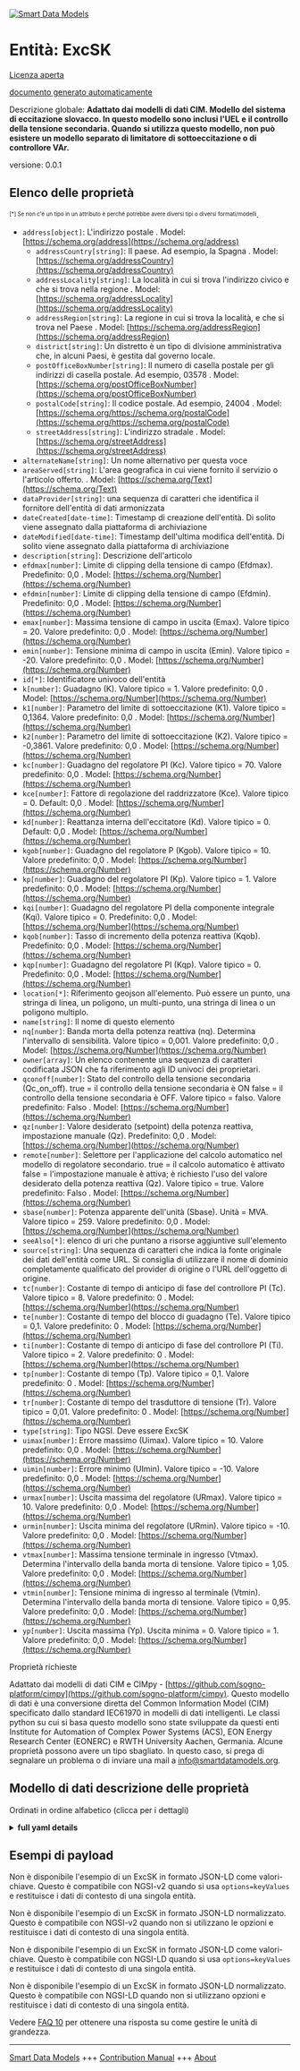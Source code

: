 <!-- 10-Header -->  
[![Smart Data Models](https://smartdatamodels.org/wp-content/uploads/2022/01/SmartDataModels_logo.png "Logo")](https://smartdatamodels.org)  
Entità: ExcSK  
=============<!-- /10-Header -->  
<!-- 15-License -->  
[Licenza aperta](https://github.com/smart-data-models//dataModel.EnergyCIM/blob/master/ExcSK/LICENSE.md)  
[documento generato automaticamente](https://docs.google.com/presentation/d/e/2PACX-1vTs-Ng5dIAwkg91oTTUdt8ua7woBXhPnwavZ0FxgR8BsAI_Ek3C5q97Nd94HS8KhP-r_quD4H0fgyt3/pub?start=false&loop=false&delayms=3000#slide=id.gb715ace035_0_60)  
<!-- /15-License -->  
<!-- 20-Description -->  
Descrizione globale: **Adattato dai modelli di dati CIM. Modello del sistema di eccitazione slovacco.  In questo modello sono inclusi l'UEL e il controllo della tensione secondaria. Quando si utilizza questo modello, non può esistere un modello separato di limitatore di sottoeccitazione o di controllore VAr.**  
versione: 0.0.1  
<!-- /20-Description -->  
<!-- 30-PropertiesList -->  

## Elenco delle proprietà  

<sup><sub>[*] Se non c'è un tipo in un attributo è perché potrebbe avere diversi tipi o diversi formati/modelli</sub></sup>.  
- `address[object]`: L'indirizzo postale  . Model: [https://schema.org/address](https://schema.org/address)	- `addressCountry[string]`: Il paese. Ad esempio, la Spagna  . Model: [https://schema.org/addressCountry](https://schema.org/addressCountry)  
	- `addressLocality[string]`: La località in cui si trova l'indirizzo civico e che si trova nella regione  . Model: [https://schema.org/addressLocality](https://schema.org/addressLocality)  
	- `addressRegion[string]`: La regione in cui si trova la località, e che si trova nel Paese  . Model: [https://schema.org/addressRegion](https://schema.org/addressRegion)  
	- `district[string]`: Un distretto è un tipo di divisione amministrativa che, in alcuni Paesi, è gestita dal governo locale.    
	- `postOfficeBoxNumber[string]`: Il numero di casella postale per gli indirizzi di casella postale. Ad esempio, 03578  . Model: [https://schema.org/postOfficeBoxNumber](https://schema.org/postOfficeBoxNumber)  
	- `postalCode[string]`: Il codice postale. Ad esempio, 24004  . Model: [https://schema.org/https://schema.org/postalCode](https://schema.org/https://schema.org/postalCode)  
	- `streetAddress[string]`: L'indirizzo stradale  . Model: [https://schema.org/streetAddress](https://schema.org/streetAddress)  
- `alternateName[string]`: Un nome alternativo per questa voce  - `areaServed[string]`: L'area geografica in cui viene fornito il servizio o l'articolo offerto.  . Model: [https://schema.org/Text](https://schema.org/Text)- `dataProvider[string]`: una sequenza di caratteri che identifica il fornitore dell'entità di dati armonizzata  - `dateCreated[date-time]`: Timestamp di creazione dell'entità. Di solito viene assegnato dalla piattaforma di archiviazione  - `dateModified[date-time]`: Timestamp dell'ultima modifica dell'entità. Di solito viene assegnato dalla piattaforma di archiviazione  - `description[string]`: Descrizione dell'articolo  - `efdmax[number]`: Limite di clipping della tensione di campo (Efdmax). Predefinito: 0,0  . Model: [https://schema.org/Number](https://schema.org/Number)- `efdmin[number]`: Limite di clipping della tensione di campo (Efdmin). Predefinito: 0,0  . Model: [https://schema.org/Number](https://schema.org/Number)- `emax[number]`: Massima tensione di campo in uscita (Emax).  Valore tipico = 20. Valore predefinito: 0,0  . Model: [https://schema.org/Number](https://schema.org/Number)- `emin[number]`: Tensione minima di campo in uscita (Emin).  Valore tipico = -20. Valore predefinito: 0,0  . Model: [https://schema.org/Number](https://schema.org/Number)- `id[*]`: Identificatore univoco dell'entità  - `k[number]`: Guadagno (K).  Valore tipico = 1. Valore predefinito: 0,0  . Model: [https://schema.org/Number](https://schema.org/Number)- `k1[number]`: Parametro del limite di sottoeccitazione (K1).  Valore tipico = 0,1364. Valore predefinito: 0,0  . Model: [https://schema.org/Number](https://schema.org/Number)- `k2[number]`: Parametro del limite di sottoeccitazione (K2).  Valore tipico = -0,3861. Valore predefinito: 0,0  . Model: [https://schema.org/Number](https://schema.org/Number)- `kc[number]`: Guadagno del regolatore PI (Kc).  Valore tipico = 70. Valore predefinito: 0,0  . Model: [https://schema.org/Number](https://schema.org/Number)- `kce[number]`: Fattore di regolazione del raddrizzatore (Kce).  Valore tipico = 0. Default: 0,0  . Model: [https://schema.org/Number](https://schema.org/Number)- `kd[number]`: Reattanza interna dell'eccitatore (Kd).  Valore tipico = 0. Default: 0,0  . Model: [https://schema.org/Number](https://schema.org/Number)- `kgob[number]`: Guadagno del regolatore P (Kgob).  Valore tipico = 10. Valore predefinito: 0,0  . Model: [https://schema.org/Number](https://schema.org/Number)- `kp[number]`: Guadagno del regolatore PI (Kp).  Valore tipico = 1. Valore predefinito: 0,0  . Model: [https://schema.org/Number](https://schema.org/Number)- `kqi[number]`: Guadagno del regolatore PI della componente integrale (Kqi).  Valore tipico = 0. Predefinito: 0,0  . Model: [https://schema.org/Number](https://schema.org/Number)- `kqob[number]`: Tasso di incremento della potenza reattiva (Kqob). Predefinito: 0,0  . Model: [https://schema.org/Number](https://schema.org/Number)- `kqp[number]`: Guadagno del regolatore PI (Kqp).  Valore tipico = 0. Predefinito: 0,0  . Model: [https://schema.org/Number](https://schema.org/Number)- `location[*]`: Riferimento geojson all'elemento. Può essere un punto, una stringa di linea, un poligono, un multi-punto, una stringa di linea o un poligono multiplo.  - `name[string]`: Il nome di questo elemento  - `nq[number]`: Banda morta della potenza reattiva (nq).  Determina l'intervallo di sensibilità.  Valore tipico = 0,001. Valore predefinito: 0,0  . Model: [https://schema.org/Number](https://schema.org/Number)- `owner[array]`: Un elenco contenente una sequenza di caratteri codificata JSON che fa riferimento agli ID univoci dei proprietari.  - `qconoff[number]`: Stato del controllo della tensione secondaria (Qc_on_off). true = il controllo della tensione secondaria è ON false = il controllo della tensione secondaria è OFF. Valore tipico = falso. Valore predefinito: Falso  . Model: [https://schema.org/Number](https://schema.org/Number)- `qz[number]`: Valore desiderato (setpoint) della potenza reattiva, impostazione manuale (Qz). Predefinito: 0,0  . Model: [https://schema.org/Number](https://schema.org/Number)- `remote[number]`: Selettore per l'applicazione del calcolo automatico nel modello di regolatore secondario. true = il calcolo automatico è attivato false = l'impostazione manuale è attiva; è richiesto l'uso del valore desiderato della potenza reattiva (Qz). Valore tipico = true. Valore predefinito: Falso  . Model: [https://schema.org/Number](https://schema.org/Number)- `sbase[number]`: Potenza apparente dell'unità (Sbase).  Unità = MVA.  Valore tipico = 259. Valore predefinito: 0,0  . Model: [https://schema.org/Number](https://schema.org/Number)- `seeAlso[*]`: elenco di uri che puntano a risorse aggiuntive sull'elemento  - `source[string]`: Una sequenza di caratteri che indica la fonte originale dei dati dell'entità come URL. Si consiglia di utilizzare il nome di dominio completamente qualificato del provider di origine o l'URL dell'oggetto di origine.  - `tc[number]`: Costante di tempo di anticipo di fase del controllore PI (Tc).  Valore tipico = 8. Valore predefinito: 0  . Model: [https://schema.org/Number](https://schema.org/Number)- `te[number]`: Costante di tempo del blocco di guadagno (Te).  Valore tipico = 0,1. Valore predefinito: 0  . Model: [https://schema.org/Number](https://schema.org/Number)- `ti[number]`: Costante di tempo di anticipo di fase del controllore PI (Ti).  Valore tipico = 2. Valore predefinito: 0  . Model: [https://schema.org/Number](https://schema.org/Number)- `tp[number]`: Costante di tempo (Tp).  Valore tipico = 0,1. Valore predefinito: 0  . Model: [https://schema.org/Number](https://schema.org/Number)- `tr[number]`: Costante di tempo del trasduttore di tensione (Tr).  Valore tipico = 0,01. Valore predefinito: 0  . Model: [https://schema.org/Number](https://schema.org/Number)- `type[string]`: Tipo NGSI. Deve essere ExcSK  - `uimax[number]`: Errore massimo (Uimax).  Valore tipico = 10. Valore predefinito: 0,0  . Model: [https://schema.org/Number](https://schema.org/Number)- `uimin[number]`: Errore minimo (UImin).  Valore tipico = -10. Valore predefinito: 0,0  . Model: [https://schema.org/Number](https://schema.org/Number)- `urmax[number]`: Uscita massima del regolatore (URmax).  Valore tipico = 10. Valore predefinito: 0,0  . Model: [https://schema.org/Number](https://schema.org/Number)- `urmin[number]`: Uscita minima del regolatore (URmin).  Valore tipico = -10. Valore predefinito: 0,0  . Model: [https://schema.org/Number](https://schema.org/Number)- `vtmax[number]`: Massima tensione terminale in ingresso (Vtmax).  Determina l'intervallo della banda morta di tensione.  Valore tipico = 1,05. Valore predefinito: 0,0  . Model: [https://schema.org/Number](https://schema.org/Number)- `vtmin[number]`: Tensione minima di ingresso al terminale (Vtmin).  Determina l'intervallo della banda morta di tensione.  Valore tipico = 0,95. Valore predefinito: 0,0  . Model: [https://schema.org/Number](https://schema.org/Number)- `yp[number]`: Uscita massima (Yp).  Uscita minima = 0. Valore tipico = 1. Valore predefinito: 0,0  . Model: [https://schema.org/Number](https://schema.org/Number)<!-- /30-PropertiesList -->  
<!-- 35-RequiredProperties -->  
Proprietà richieste  
<!-- /35-RequiredProperties -->  
<!-- 40-RequiredProperties -->  
Adattato dai modelli di dati CIM e CIMpy - [https://github.com/sogno-platform/cimpy](https://github.com/sogno-platform/cimpy). Questo modello di dati è una conversione diretta del Common Information Model (CIM) specificato dallo standard IEC61970 in modelli di dati intelligenti. Le classi python su cui si basa questo modello sono state sviluppate da questi enti Institute for Automation of Complex Power Systems (ACS), EON Energy Research Center (EONERC) e RWTH University Aachen, Germania. Alcune proprietà possono avere un tipo sbagliato. In questo caso, si prega di segnalare un problema o di inviare una mail a info@smartdatamodels.org.  
<!-- /40-RequiredProperties -->  
<!-- 50-DataModelHeader -->  
## Modello di dati descrizione delle proprietà  
Ordinati in ordine alfabetico (clicca per i dettagli)  
<!-- /50-DataModelHeader -->  
<!-- 60-ModelYaml -->  
<details><summary><strong>full yaml details</strong></summary>    
```yaml  
ExcSK:    
  description: 'Adapted from CIM data models. Slovakian Excitation System Model.  UEL and secondary voltage control are included in this model. When this model is used, there cannot be a separate underexcitation limiter or VAr controller model.'    
  properties:    
    address:    
      description: The mailing address    
      properties:    
        addressCountry:    
          description: 'The country. For example, Spain'    
          type: string    
          x-ngsi:    
            model: https://schema.org/addressCountry    
            type: Property    
        addressLocality:    
          description: 'The locality in which the street address is, and which is in the region'    
          type: string    
          x-ngsi:    
            model: https://schema.org/addressLocality    
            type: Property    
        addressRegion:    
          description: 'The region in which the locality is, and which is in the country'    
          type: string    
          x-ngsi:    
            model: https://schema.org/addressRegion    
            type: Property    
        district:    
          description: 'A district is a type of administrative division that, in some countries, is managed by the local government'    
          type: string    
          x-ngsi:    
            type: Property    
        postOfficeBoxNumber:    
          description: 'The post office box number for PO box addresses. For example, 03578'    
          type: string    
          x-ngsi:    
            model: https://schema.org/postOfficeBoxNumber    
            type: Property    
        postalCode:    
          description: 'The postal code. For example, 24004'    
          type: string    
          x-ngsi:    
            model: https://schema.org/https://schema.org/postalCode    
            type: Property    
        streetAddress:    
          description: The street address    
          type: string    
          x-ngsi:    
            model: https://schema.org/streetAddress    
            type: Property    
        streetNr:    
          description: Number identifying a specific property on a public street    
          type: string    
          x-ngsi:    
            type: Property    
      type: object    
      x-ngsi:    
        model: https://schema.org/address    
        type: Property    
    alternateName:    
      description: An alternative name for this item    
      type: string    
      x-ngsi:    
        type: Property    
    areaServed:    
      description: The geographic area where a service or offered item is provided    
      type: string    
      x-ngsi:    
        model: https://schema.org/Text    
        type: Property    
    dataProvider:    
      description: A sequence of characters identifying the provider of the harmonised data entity    
      type: string    
      x-ngsi:    
        type: Property    
    dateCreated:    
      description: Entity creation timestamp. This will usually be allocated by the storage platform    
      format: date-time    
      type: string    
      x-ngsi:    
        type: Property    
    dateModified:    
      description: Timestamp of the last modification of the entity. This will usually be allocated by the storage platform    
      format: date-time    
      type: string    
      x-ngsi:    
        type: Property    
    description:    
      description: A description of this item    
      type: string    
      x-ngsi:    
        type: Property    
    efdmax:    
      description: 'Field voltage clipping limit (Efdmax). Default: 0.0'    
      type: number    
      x-ngsi:    
        model: https://schema.org/Number    
        type: Property    
    efdmin:    
      description: 'Field voltage clipping limit (Efdmin). Default: 0.0'    
      type: number    
      x-ngsi:    
        model: https://schema.org/Number    
        type: Property    
    emax:    
      description: 'Maximum field voltage output (Emax).  Typical Value = 20. Default: 0.0'    
      type: number    
      x-ngsi:    
        model: https://schema.org/Number    
        type: Property    
    emin:    
      description: 'Minimum field voltage output (Emin).  Typical Value = -20. Default: 0.0'    
      type: number    
      x-ngsi:    
        model: https://schema.org/Number    
        type: Property    
    id:    
      anyOf:    
        - description: Identifier format of any NGSI entity    
          maxLength: 256    
          minLength: 1    
          pattern: ^[\w\-\.\{\}\$\+\*\[\]`|~^@!,:\\]+$    
          type: string    
          x-ngsi:    
            type: Property    
        - description: Identifier format of any NGSI entity    
          format: uri    
          type: string    
          x-ngsi:    
            type: Property    
      description: Unique identifier of the entity    
      x-ngsi:    
        type: Property    
    k:    
      description: 'Gain (K).  Typical Value = 1. Default: 0.0'    
      type: number    
      x-ngsi:    
        model: https://schema.org/Number    
        type: Property    
    k1:    
      description: 'Parameter of underexcitation limit (K1).  Typical Value = 0.1364. Default: 0.0'    
      type: number    
      x-ngsi:    
        model: https://schema.org/Number    
        type: Property    
    k2:    
      description: 'Parameter of underexcitation limit (K2).  Typical Value = -0.3861. Default: 0.0'    
      type: number    
      x-ngsi:    
        model: https://schema.org/Number    
        type: Property    
    kc:    
      description: 'PI controller gain (Kc).  Typical Value = 70. Default: 0.0'    
      type: number    
      x-ngsi:    
        model: https://schema.org/Number    
        type: Property    
    kce:    
      description: 'Rectifier regulation factor (Kce).  Typical Value = 0. Default: 0.0'    
      type: number    
      x-ngsi:    
        model: https://schema.org/Number    
        type: Property    
    kd:    
      description: 'Exciter internal reactance (Kd).  Typical Value = 0. Default: 0.0'    
      type: number    
      x-ngsi:    
        model: https://schema.org/Number    
        type: Property    
    kgob:    
      description: 'P controller gain (Kgob).  Typical Value = 10. Default: 0.0'    
      type: number    
      x-ngsi:    
        model: https://schema.org/Number    
        type: Property    
    kp:    
      description: 'PI controller gain (Kp).  Typical Value = 1. Default: 0.0'    
      type: number    
      x-ngsi:    
        model: https://schema.org/Number    
        type: Property    
    kqi:    
      description: 'PI controller gain of integral component (Kqi).  Typical Value = 0. Default: 0.0'    
      type: number    
      x-ngsi:    
        model: https://schema.org/Number    
        type: Property    
    kqob:    
      description: 'Rate of rise of the reactive power (Kqob). Default: 0.0'    
      type: number    
      x-ngsi:    
        model: https://schema.org/Number    
        type: Property    
    kqp:    
      description: 'PI controller gain (Kqp).  Typical Value = 0. Default: 0.0'    
      type: number    
      x-ngsi:    
        model: https://schema.org/Number    
        type: Property    
    location:    
      description: 'Geojson reference to the item. It can be Point, LineString, Polygon, MultiPoint, MultiLineString or MultiPolygon'    
      oneOf:    
        - description: Geojson reference to the item. Point    
          properties:    
            bbox:    
              items:    
                type: number    
              minItems: 4    
              type: array    
            coordinates:    
              items:    
                type: number    
              minItems: 2    
              type: array    
            type:    
              enum:    
                - Point    
              type: string    
          required:    
            - type    
            - coordinates    
          title: GeoJSON Point    
          type: object    
          x-ngsi:    
            type: GeoProperty    
        - description: Geojson reference to the item. LineString    
          properties:    
            bbox:    
              items:    
                type: number    
              minItems: 4    
              type: array    
            coordinates:    
              items:    
                items:    
                  type: number    
                minItems: 2    
                type: array    
              minItems: 2    
              type: array    
            type:    
              enum:    
                - LineString    
              type: string    
          required:    
            - type    
            - coordinates    
          title: GeoJSON LineString    
          type: object    
          x-ngsi:    
            type: GeoProperty    
        - description: Geojson reference to the item. Polygon    
          properties:    
            bbox:    
              items:    
                type: number    
              minItems: 4    
              type: array    
            coordinates:    
              items:    
                items:    
                  items:    
                    type: number    
                  minItems: 2    
                  type: array    
                minItems: 4    
                type: array    
              type: array    
            type:    
              enum:    
                - Polygon    
              type: string    
          required:    
            - type    
            - coordinates    
          title: GeoJSON Polygon    
          type: object    
          x-ngsi:    
            type: GeoProperty    
        - description: Geojson reference to the item. MultiPoint    
          properties:    
            bbox:    
              items:    
                type: number    
              minItems: 4    
              type: array    
            coordinates:    
              items:    
                items:    
                  type: number    
                minItems: 2    
                type: array    
              type: array    
            type:    
              enum:    
                - MultiPoint    
              type: string    
          required:    
            - type    
            - coordinates    
          title: GeoJSON MultiPoint    
          type: object    
          x-ngsi:    
            type: GeoProperty    
        - description: Geojson reference to the item. MultiLineString    
          properties:    
            bbox:    
              items:    
                type: number    
              minItems: 4    
              type: array    
            coordinates:    
              items:    
                items:    
                  items:    
                    type: number    
                  minItems: 2    
                  type: array    
                minItems: 2    
                type: array    
              type: array    
            type:    
              enum:    
                - MultiLineString    
              type: string    
          required:    
            - type    
            - coordinates    
          title: GeoJSON MultiLineString    
          type: object    
          x-ngsi:    
            type: GeoProperty    
        - description: Geojson reference to the item. MultiLineString    
          properties:    
            bbox:    
              items:    
                type: number    
              minItems: 4    
              type: array    
            coordinates:    
              items:    
                items:    
                  items:    
                    items:    
                      type: number    
                    minItems: 2    
                    type: array    
                  minItems: 4    
                  type: array    
                type: array    
              type: array    
            type:    
              enum:    
                - MultiPolygon    
              type: string    
          required:    
            - type    
            - coordinates    
          title: GeoJSON MultiPolygon    
          type: object    
          x-ngsi:    
            type: GeoProperty    
      x-ngsi:    
        type: GeoProperty    
    name:    
      description: The name of this item    
      type: string    
      x-ngsi:    
        type: Property    
    nq:    
      description: 'Dead band of reactive power (nq).  Determines the range of sensitivity.  Typical Value = 0.001. Default: 0.0'    
      type: number    
      x-ngsi:    
        model: https://schema.org/Number    
        type: Property    
    owner:    
      description: A List containing a JSON encoded sequence of characters referencing the unique Ids of the owner(s)    
      items:    
        anyOf:    
          - description: Identifier format of any NGSI entity    
            maxLength: 256    
            minLength: 1    
            pattern: ^[\w\-\.\{\}\$\+\*\[\]`|~^@!,:\\]+$    
            type: string    
            x-ngsi:    
              type: Property    
          - description: Identifier format of any NGSI entity    
            format: uri    
            type: string    
            x-ngsi:    
              type: Property    
        description: Unique identifier of the entity    
        x-ngsi:    
          type: Property    
      type: array    
      x-ngsi:    
        type: Property    
    qconoff:    
      description: 'Secondary voltage control state (Qc_on_off). true = secondary voltage control is ON false = secondary voltage control is OFF. Typical Value = false. Default: False'    
      type: number    
      x-ngsi:    
        model: https://schema.org/Number    
        type: Property    
    qz:    
      description: 'Desired value (setpoint) of reactive power, manual setting (Qz). Default: 0.0'    
      type: number    
      x-ngsi:    
        model: https://schema.org/Number    
        type: Property    
    remote:    
      description: 'Selector to apply automatic calculation in secondary controller model. true = automatic calculation is activated false = manual set is active; the use of desired value of reactive power (Qz) is required. Typical Value = true. Default: False'    
      type: number    
      x-ngsi:    
        model: https://schema.org/Number    
        type: Property    
    sbase:    
      description: 'Apparent power of the unit (Sbase).  Unit = MVA.  Typical Value = 259. Default: 0.0'    
      type: number    
      x-ngsi:    
        model: https://schema.org/Number    
        type: Property    
    seeAlso:    
      description: list of uri pointing to additional resources about the item    
      oneOf:    
        - items:    
            format: uri    
            type: string    
          minItems: 1    
          type: array    
        - format: uri    
          type: string    
      x-ngsi:    
        type: Property    
    source:    
      description: 'A sequence of characters giving the original source of the entity data as a URL. Recommended to be the fully qualified domain name of the source provider, or the URL to the source object'    
      type: string    
      x-ngsi:    
        type: Property    
    tc:    
      description: 'PI controller phase lead time constant (Tc).  Typical Value = 8. Default: 0'    
      type: number    
      x-ngsi:    
        model: https://schema.org/Number    
        type: Property    
    te:    
      description: 'Time constant of gain block (Te).  Typical Value = 0.1. Default: 0'    
      type: number    
      x-ngsi:    
        model: https://schema.org/Number    
        type: Property    
    ti:    
      description: 'PI controller phase lead time constant (Ti).  Typical Value = 2. Default: 0'    
      type: number    
      x-ngsi:    
        model: https://schema.org/Number    
        type: Property    
    tp:    
      description: 'Time constant (Tp).  Typical Value = 0.1. Default: 0'    
      type: number    
      x-ngsi:    
        model: https://schema.org/Number    
        type: Property    
    tr:    
      description: 'Voltage transducer time constant (Tr).  Typical Value = 0.01. Default: 0'    
      type: number    
      x-ngsi:    
        model: https://schema.org/Number    
        type: Property    
    type:    
      description: NGSI type. It has to be ExcSK    
      enum:    
        - ExcSK    
      type: string    
      x-ngsi:    
        type: Property    
    uimax:    
      description: 'Maximum error (Uimax).  Typical Value = 10. Default: 0.0'    
      type: number    
      x-ngsi:    
        model: https://schema.org/Number    
        type: Property    
    uimin:    
      description: 'Minimum error (UImin).  Typical Value = -10. Default: 0.0'    
      type: number    
      x-ngsi:    
        model: https://schema.org/Number    
        type: Property    
    urmax:    
      description: 'Maximum controller output (URmax).  Typical Value = 10. Default: 0.0'    
      type: number    
      x-ngsi:    
        model: https://schema.org/Number    
        type: Property    
    urmin:    
      description: 'Minimum controller output (URmin).  Typical Value = -10. Default: 0.0'    
      type: number    
      x-ngsi:    
        model: https://schema.org/Number    
        type: Property    
    vtmax:    
      description: 'Maximum terminal voltage input (Vtmax).  Determines the range of voltage dead band.  Typical Value = 1.05. Default: 0.0'    
      type: number    
      x-ngsi:    
        model: https://schema.org/Number    
        type: Property    
    vtmin:    
      description: 'Minimum terminal voltage input (Vtmin).  Determines the range of voltage dead band.  Typical Value = 0.95. Default: 0.0'    
      type: number    
      x-ngsi:    
        model: https://schema.org/Number    
        type: Property    
    yp:    
      description: 'Maximum output (Yp).  Minimum output = 0.  Typical Value = 1. Default: 0.0'    
      type: number    
      x-ngsi:    
        model: https://schema.org/Number    
        type: Property    
  required: []    
  type: object    
  x-derived-from: ""    
  x-disclaimer: 'Redistribution and use in source and binary forms, with or without modification, are permitted  provided that the license conditions are met. Copyleft (c) 2022 Contributors to Smart Data Models Program'    
  x-license-url: https://github.com/smart-data-models/dataModel.EnergyCIM/blob/master/ExcSK/LICENSE.md    
  x-model-schema: https://smart-data-models.github.io/dataModels.CIMEnergyClasses/ExcSK/schema.json    
  x-model-tags: ""    
  x-version: 0.0.1    
```  
</details>    
<!-- /60-ModelYaml -->  
<!-- 70-MiddleNotes -->  
<!-- /70-MiddleNotes -->  
<!-- 80-Examples -->  
## Esempi di payload  
Non è disponibile l'esempio di un ExcSK in formato JSON-LD come valori-chiave. Questo è compatibile con NGSI-v2 quando si usa `options=keyValues` e restituisce i dati di contesto di una singola entità.  
Non è disponibile l'esempio di un ExcSK in formato JSON-LD normalizzato. Questo è compatibile con NGSI-v2 quando non si utilizzano le opzioni e restituisce i dati di contesto di una singola entità.  
Non è disponibile l'esempio di un ExcSK in formato JSON-LD come valori-chiave. Questo è compatibile con NGSI-LD quando si usa `options=keyValues` e restituisce i dati di contesto di una singola entità.  
Non è disponibile l'esempio di un ExcSK in formato JSON-LD normalizzato. Questo è compatibile con NGSI-LD quando non si utilizzano opzioni e restituisce i dati di contesto di una singola entità.  
<!-- /80-Examples -->  
<!-- 90-FooterNotes -->  
<!-- /90-FooterNotes -->  
<!-- 95-Units -->  
Vedere [FAQ 10](https://smartdatamodels.org/index.php/faqs/) per ottenere una risposta su come gestire le unità di grandezza.  
<!-- /95-Units -->  
<!-- 97-LastFooter -->  
---  
[Smart Data Models](https://smartdatamodels.org) +++ [Contribution Manual](https://bit.ly/contribution_manual) +++ [About](https://bit.ly/Introduction_SDM)<!-- /97-LastFooter -->  

